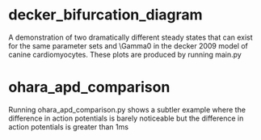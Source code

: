 # decker_bifurcation_diagram

A demonstration of two dramatically different steady states that can exist for the same parameter sets and \Gamma0 in the decker 2009 model of canine cardiomyocytes. These plots are produced by running main.py

# ohara\_apd\_comparison
Running ohara\_apd\_comparison.py shows a subtler example where the difference in action potentials is barely noticeable but the difference in action potentials is greater than 1ms


